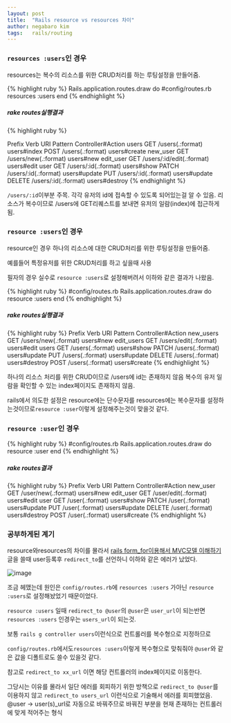 ```yaml
---
layout: post
title:  "Rails resource vs resources 차이"
author: negabaro kim
tags:	rails/routing
---
```



### `resources :users`인 경우

resources는 복수의 리소스를 위한 CRUD처리를 하는 루팅설정을 만들어줌.


{% highlight ruby %}
Rails.application.routes.draw do
#config/routes.rb
  resources :users
end
{% endhighlight %}


##### rake routes실행결과

{% highlight ruby %}

   Prefix Verb   URI Pattern               Controller#Action
    users GET    /users(.:format)          users#index
          POST   /users(.:format)          users#create
 new_user GET    /users/new(.:format)      users#new
edit_user GET    /users/:id/edit(.:format) users#edit
     user GET    /users/:id(.:format)      users#show
          PATCH  /users/:id(.:format)      users#update
          PUT    /users/:id(.:format)      users#update
          DELETE /users/:id(.:format)      users#destroy
{% endhighlight %}  



`/users/:id`이부분 주목. 각각 유저의 id에 접속할 수 있도록 되어있는걸 알 수 있음.
리소스가 복수이므로 /users에 GET리퀘스트를 보내면 유저의 일람(index)에 접근하게됨.


### `resource :users`인 경우

resource인 경우 하나의 리소스에 대한 CRUD처리를 위한 루팅설정을 만들어줌.

예를들어 특정유저를 위한 CRUD처리를 하고 싶을때 사용

필자의 경우 실수로 `resource :users`로 설정해버려서 이하와 같은 결과가 나왔음.

{% highlight ruby %}
#config/routes.rb
Rails.application.routes.draw do
  resource :users
end
{% endhighlight %}


##### rake routes실행결과



{% highlight ruby %}
    Prefix Verb   URI Pattern           Controller#Action
 new_users GET    /users/new(.:format)  users#new
edit_users GET    /users/edit(.:format) users#edit
     users GET    /users(.:format)      users#show
           PATCH  /users(.:format)      users#update
           PUT    /users(.:format)      users#update
           DELETE /users(.:format)      users#destroy
           POST   /users(.:format)      users#create
{% endhighlight %}


하나의 리소스 처리를 위한 CRUD이므로 /users에 id는 존재하지 않음
복수의 유저 일람을 확인할 수 있는 index페이지도 존재하지 않음.


rails에서 의도한 설정은 
resource에는 단수문자를 resources에는 복수문자를 설정하는것이므로`resource :user`이렇게 설정해주는것이 맞을것 같다.


### `resource :user`인 경우

{% highlight ruby %}
#config/routes.rb
Rails.application.routes.draw do
  resource :user
end
{% endhighlight %}


##### rake routes결과
{% highlight ruby %}
   Prefix Verb   URI Pattern          Controller#Action
 new_user GET    /user/new(.:format)  users#new
edit_user GET    /user/edit(.:format) users#edit
     user GET    /user(.:format)      users#show
          PATCH  /user(.:format)      users#update
          PUT    /user(.:format)      users#update
          DELETE /user(.:format)      users#destroy
          POST   /user(.:format)      users#create
{% endhighlight %}






### 공부하게된 계기



resource와resources의 차이를 몰라서 [rails form_for이용해서 MVC모델 이해하기] 글을 쓸때 user등록후 `redirect_to`를 선언하니  이하와 같은 에러가 났었다.


![image](https://user-images.githubusercontent.com/4640346/37827902-a16b43ba-2edc-11e8-8add-72c7ee2ce0b0.png)

조금 헤맸는데 원인은 `config/routes.rb`에 `resources :users` 가아닌 `resource :users`로 설정해놨었기 때문이었다.


`resource :users` 일때 `redirect_to @user`의 `@user`은 `user_url`이 되는반면
`resources :users` 인경우는 `users_url`이 되는것.


보통 `rails g controller users`이런식으로 컨트롤러를  복수형으로 지정하므로

`config/routes.rb`에서도`resources :users`이렇게 복수형으로 맞춰줘야
`@user`와 같은 값을 디폴트로도 쓸수 있을것 같다.

참고로 `redirect_to xx_url` 이면 해당 컨트롤러의 index페이지로 이동한다.


그당시는 이유를 몰라서 일단 에러를 회피하기 위한 방책으로 `redirect_to @user`를 이용하지 않고 `redirect_to users_url` 이런식으로 기술해서 에러를 회피했었음.
@user -> user(s)_url로 자동으로 바꿔주므로 바꿔진 부분을 현재 존재하는 컨트롤러에 맞게 적어주는 형식




[reference]: https://stackoverflow.com/questions/21617823/undefined-method-user-url-for-userscontroller0x007fda4c2c5208
[reference2]: https://teratail.com/questions/118753?modal=q-comp
[reference3]: https://rails-study.net/resources-resource/
[rails form_for이용해서 MVC모델 이해하기]:https://negabaro.github.io/rails/2018/03/23/rails-form-for-mvc-easy.html
